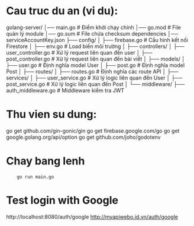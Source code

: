 # Cau truc du an (vi du):
golang-server/
│── main.go                 # Điểm khởi chạy chính
│── go.mod                  # File quản lý module
│── go.sum                  # File chứa checksum dependencies
│── serviceAccountKey.json
├── config/
│   ├── firebase.go         # Cấu hình kết nối Firestore
│   ├── env.go              # Load biến môi trường
│
├── controllers/
│   ├── user_controller.go  # Xử lý request liên quan đến user
│   ├── post_controller.go  # Xử lý request liên quan đến bài viết
│
├── models/
│   ├── user.go             # Định nghĩa model User
│   ├── post.go             # Định nghĩa model Post
│
├── routes/
│   ├── routes.go           # Định nghĩa các route API
│
├── services/
│   ├── user_service.go     # Xử lý logic liên quan đến User
│   ├── post_service.go     # Xử lý logic liên quan đến Post
│
└── middleware/
    ├── auth_middleware.go  # Middleware kiểm tra JWT

# Thu vien su dung:
go get github.com/gin-gonic/gin
go get firebase.google.com/go
go get google.golang.org/api/option
go get github.com/joho/godotenv

# Chay bang lenh
```
    go run main.go
```

# Test login with Google
http://localhost:8080/auth/google
http://myapiwebo.id.vn/auth/google